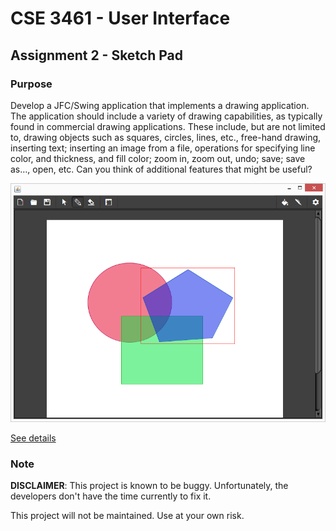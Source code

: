 # CSE 3461 - User Interface
## Assignment 2 - Sketch Pad

### Purpose

Develop a JFC/Swing application that implements a drawing application.   The
application should include a variety of drawing capabilities, as typically
found in commercial drawing applications.  These include, but are not limited
to, drawing objects such as squares, circles, lines, etc., free-hand drawing,
inserting text; inserting an image from a file, operations for specifying line
color, and thickness, and fill color; zoom in, zoom out, undo; save; save as…,
open, etc. Can you think of additional features that might be useful?

![Screenshot](images/screenshot.png)

[See details](REQUIREMENTS.md)

### Note

**DISCLAIMER**: This project is known to be buggy.
Unfortunately, the developers don't have the time currently to fix it.

This project will not be maintained.
Use at your own risk.
